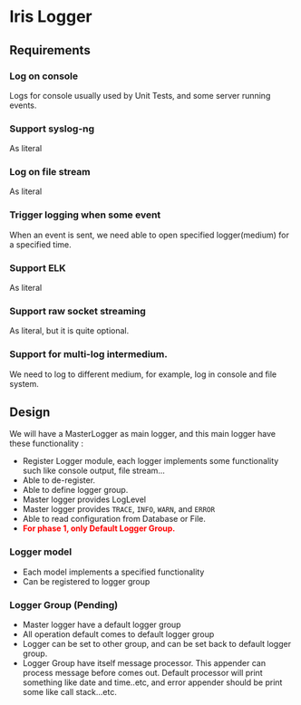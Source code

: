 # Iris Logger

## Requirements

### Log on console

Logs for console usually used by Unit Tests, and some server running events.

### Support syslog-ng

As literal

### Log on file stream

As literal

### Trigger logging when some event

When an event is sent, we need able to open specified logger(medium) for a specified time.

### Support ELK

As literal

### Support raw socket streaming

As literal, but it is quite optional.

### Support for multi-log intermedium.

We need to log to different medium, for example, log in console and file system.


## Design

We will have a MasterLogger as main logger, and this main logger have these functionality :

- Register Logger module, each logger implements some functionality such like console output, file stream...
- Able to de-register.
- Able to define logger group.
- Master logger provides LogLevel
- Master logger provides `TRACE`, `INFO`, `WARN`, and `ERROR`
- Able to read configuration from Database or File.
- <font color="red">**For phase 1, only Default Logger Group.**</font>

### Logger model

- Each model implements a specified functionality
- Can be registered to logger group


### Logger Group (Pending)

- Master logger have a default logger group
- All operation default comes to default logger group
- Logger can be set to other group, and can be set back to default logger group.
- Logger Group have itself message processor. This appender can process message before comes out. Default processor will print something like date and time..etc, and error appender should be print some like call stack...etc.